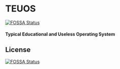 # TEUOS
[![FOSSA Status](https://app.fossa.com/api/projects/git%2Bgithub.com%2Fmrjbom%2FTEUOS.svg?type=shield)](https://app.fossa.com/projects/git%2Bgithub.com%2Fmrjbom%2FTEUOS?ref=badge_shield)

#### Typical Educational and Useless Operating System


## License
[![FOSSA Status](https://app.fossa.com/api/projects/git%2Bgithub.com%2Fmrjbom%2FTEUOS.svg?type=large)](https://app.fossa.com/projects/git%2Bgithub.com%2Fmrjbom%2FTEUOS?ref=badge_large)